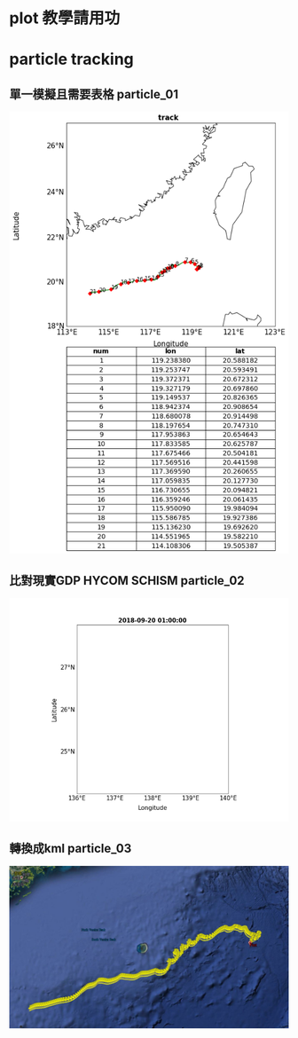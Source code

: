 # plot 教學請用功

# particle tracking

## 單一模擬且需要表格 particle_01
![Alt Text](https://github.com/sony791210/plot_cwb_data/blob/master/particle/photo/part01.png)  

    
## 比對現實GDP HYCOM SCHISM particle_02
![Alt Text](https://github.com/sony791210/plot_cwb_data/blob/master/particle/photo/part02.gif)  


## 轉換成kml particle_03
![Alt Text](https://github.com/sony791210/plot_cwb_data/blob/master/particle/photo/part03.jpg)  
